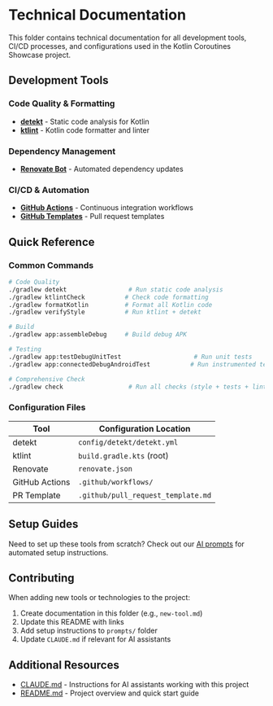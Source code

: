 # Technical Documentation

This folder contains technical documentation for all development tools, CI/CD processes, and configurations used in the Kotlin Coroutines Showcase project.

## Development Tools

### Code Quality & Formatting
- **[detekt](./detekt.md)** - Static code analysis for Kotlin
- **[ktlint](./ktlint.md)** - Kotlin code formatter and linter

### Dependency Management
- **[Renovate Bot](./renovate.md)** - Automated dependency updates

### CI/CD & Automation
- **[GitHub Actions](./github-actions.md)** - Continuous integration workflows
- **[GitHub Templates](./github-templates.md)** - Pull request templates

## Quick Reference

### Common Commands

```bash
# Code Quality
./gradlew detekt                 # Run static code analysis
./gradlew ktlintCheck           # Check code formatting
./gradlew formatKotlin          # Format all Kotlin code
./gradlew verifyStyle           # Run ktlint + detekt

# Build
./gradlew app:assembleDebug     # Build debug APK

# Testing
./gradlew app:testDebugUnitTest                    # Run unit tests
./gradlew app:connectedDebugAndroidTest           # Run instrumented tests

# Comprehensive Check
./gradlew check                  # Run all checks (style + tests + lint)
```

### Configuration Files

| Tool | Configuration Location |
|------|----------------------|
| detekt | `config/detekt/detekt.yml` |
| ktlint | `build.gradle.kts` (root) |
| Renovate | `renovate.json` |
| GitHub Actions | `.github/workflows/` |
| PR Template | `.github/pull_request_template.md` |

## Setup Guides

Need to set up these tools from scratch? Check out our [AI prompts](../prompts/) for automated setup instructions.

## Contributing

When adding new tools or technologies to the project:

1. Create documentation in this folder (e.g., `new-tool.md`)
2. Update this README with links
3. Add setup instructions to `prompts/` folder
4. Update `CLAUDE.md` if relevant for AI assistants

## Additional Resources

- [CLAUDE.md](../CLAUDE.md) - Instructions for AI assistants working with this project
- [README.md](../README.md) - Project overview and quick start guide
